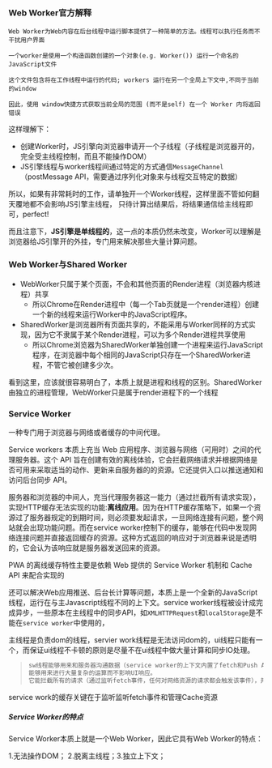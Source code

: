 ### Web Worker官方解释

```
Web Worker为Web内容在后台线程中运行脚本提供了一种简单的方法。线程可以执行任务而不干扰用户界面

一个worker是使用一个构造函数创建的一个对象(e.g. Worker()) 运行一个命名的JavaScript文件 

这个文件包含将在工作线程中运行的代码; workers 运行在另一个全局上下文中,不同于当前的window

因此，使用 window快捷方式获取当前全局的范围 (而不是self) 在一个 Worker 内将返回错误
```

这样理解下：

- 创建Worker时，JS引擎向浏览器申请开一个子线程（子线程是浏览器开的，完全受主线程控制，而且不能操作DOM）
- JS引擎线程与worker线程间通过特定的方式通信`MessageChannel`（postMessage API，需要通过序列化对象来与线程交互特定的数据）

所以，如果有非常耗时的工作，请单独开一个Worker线程，这样里面不管如何翻天覆地都不会影响JS引擎主线程， 只待计算出结果后，将结果通信给主线程即可，perfect!

而且注意下，**JS引擎是单线程的**，这一点的本质仍然未改变，Worker可以理解是浏览器给JS引擎开的外挂，专门用来解决那些大量计算问题。

### Web Worker与Shared Worker

- WebWorker只属于某个页面，不会和其他页面的Render进程（浏览器内核进程）共享
  - 所以Chrome在Render进程中（每一个Tab页就是一个render进程）创建一个新的线程来运行Worker中的JavaScript程序。
- SharedWorker是浏览器所有页面共享的，不能采用与Worker同样的方式实现，因为它不隶属于某个Render进程，可以为多个Render进程共享使用
  - 所以Chrome浏览器为SharedWorker单独创建一个进程来运行JavaScript程序，在浏览器中每个相同的JavaScript只存在一个SharedWorker进程，不管它被创建多少次。

看到这里，应该就很容易明白了，本质上就是进程和线程的区别。SharedWorker由独立的进程管理，WebWorker只是属于render进程下的一个线程



### Service Worker

一种专门用于浏览器与网络或者缓存的中间代理。

Service workers 本质上充当 Web 应用程序、浏览器与网络（可用时）之间的代理服务器。这个 API 旨在创建有效的离线体验，它会拦截网络请求并根据网络是否可用来采取适当的动作、更新来自服务器的的资源。它还提供入口以推送通知和访问后台同步 API。

服务器和浏览器的中间人，充当代理服务器这一能力（通过拦截所有请求实现），实现HTTP缓存无法实现的功能:**离线应用**。因为在HTTP缓存策略下，如果一个资源过了服务器规定的到期时间，则必须要发起请求，一旦网络连接有问题，整个网站就会出现功能问题。而在service worker控制下的缓存，能够在代码中发现网络连接问题并直接返回缓存的资源。这种方式返回的响应对于浏览器来说是透明的，它会认为该响应就是服务器发送回来的资源。

 PWA 的离线缓存特性主要是依赖 Web 提供的 Service Worker 机制和 Cache API 来配合实现的

还可以解决Web应用推送、后台长计算等问题，本质上是一个全新的JavaScript线程，运行在与主Javascript线程不同的上下文。service worker线程被设计成完成异步，一些原本在主线程中的同步API，如`XMLHTTPRequest`和`localStorage`是不能在`service worker`中使用的，

主线程是负责dom的线程，servier work线程是无法访问dom的，ui线程只能有一个，而保证ui线程不卡顿的原则是尽量不在ui线程中做大量计算和同步IO处理。

> ```js
> sw线程能够用来和服务器沟通数据（service worker的上下文内置了fetch和Push API）
> 能够用来进行大量复杂的运算而不影响UI响应。
> 它能拦截所有的请求（通过监听fetch事件，任何对网络资源的请求都会触发该事件），并内置了一个完全异步的存储系统（Caches属性，完全异步并能存储全部种类的网络资源），这是它能精细化控制缓存的关键。
> ```

service work的缓存关键在于监听监听fetch事件和管理Cache资源

##### Service Worker的特点

Service Worker本质上就是一个Web Worker，因此它具有Web Worker的特点：

1.无法操作DOM；
2.脱离主线程；3.独立上下文；

